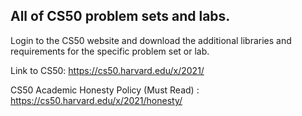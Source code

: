 ## All of CS50 problem sets and labs.

Login to the CS50 website and download the additional libraries and requirements for the specific problem set or lab.

Link to CS50: https://cs50.harvard.edu/x/2021/

CS50 Academic Honesty Policy (Must Read) : https://cs50.harvard.edu/x/2021/honesty/
